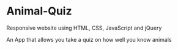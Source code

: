 # Animal-Quiz
Responsive website using HTML, CSS, JavaScript and jQuery

An App that allows you take a quiz on how well you  know animals
